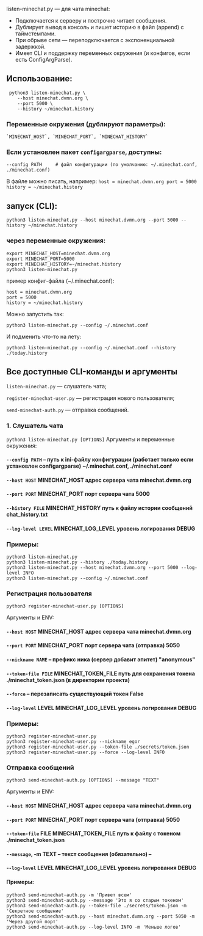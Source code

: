 listen-minechat.py —  для чата minechat:
- Подключается к серверу и построчно читает сообщения.
- Дублирует вывод в консоль и пишет историю в файл (append) с таймстемпами.
- При обрыве сети — переподключается с экспоненциальной задержкой.
- Имеет CLI и поддержку переменных окружения (и конфигов, если есть ConfigArgParse).

## Использование:
     python3 listen-minechat.py \
        --host minechat.dvmn.org \
        --port 5000 \
        --history ~/minechat.history

### Переменные окружения (дублируют параметры):
    `MINECHAT_HOST`, `MINECHAT_PORT`, `MINECHAT_HISTORY`

### Если установлен пакет `configargparse`, доступны:
```
--config PATH     # файл конфигурации (по умолчанию: ~/.minechat.conf, ./minechat.conf)
 ```
В файле можно писать, например:
    ```
    host = minechat.dvmn.org
    port = 5000
    history = ~/minechat.history
    ```

## запуск (CLI):

`python3 listen-minechat.py --host minechat.dvmn.org --port 5000 --history ~/minechat.history`


### через переменные окружения:

```
export MINECHAT_HOST=minechat.dvmn.org
export MINECHAT_PORT=5000
export MINECHAT_HISTORY=~/minechat.history
python3 listen-minechat.py
```

пример конфиг-файла (~/.minechat.conf):

```
host = minechat.dvmn.org
port = 5000
history = ~/minechat.history
```

Можно запустить так:

`python3 listen-minechat.py --config ~/.minechat.conf`

И подменить что-то на лету:

`python3 listen-minechat.py --config ~/.minechat.conf --history ./today.history`

## Все доступные CLI-команды и аргументы


`listen-minechat.py` — слушатель чата;

`register-minechat-user.py` — регистрация нового пользователя;

`send-minechat-auth.py` — отправка сообщений.

### 1. Слушатель чата
`python3 listen-minechat.py [OPTIONS]`
Аргументы и переменные окружения:


#### `--config PATH`	–	путь к ini-файлу конфигурации (работает только если установлен configargparse)	~/.minechat.conf, ./minechat.conf
#### `--host HOST`	MINECHAT_HOST	адрес сервера чата	minechat.dvmn.org
#### `--port PORT`	MINECHAT_PORT	порт сервера чата	5000
#### `--history FILE`	MINECHAT_HISTORY	путь к файлу истории сообщений	chat_history.txt
#### `--log-level LEVEL`	MINECHAT_LOG_LEVEL	уровень логирования	DEBUG
### Примеры:
```
python3 listen-minechat.py
python3 listen-minechat.py --history ./today.history
python3 listen-minechat.py --host minechat.dvmn.org --port 5000 --log-level INFO
python3 listen-minechat.py --config ~/.minechat.conf
```
### Регистрация пользователя
`python3 register-minechat-user.py [OPTIONS]`


Аргументы и ENV:


#### `--host HOST`	MINECHAT_HOST	адрес сервера чата	minechat.dvmn.org
#### `--port PORT`	MINECHAT_PORT	порт сервера чата (отправка)	5050
#### `--nickname NAME`	–	префикс ника (сервер добавит эпитет)	"anonymous"
#### `--token-file FILE`	MINECHAT_TOKEN_FILE	путь для сохранения токена	./minechat_token.json (в директории проекта)
#### `--force`	–	перезаписать существующий токен	False
#### `--log-level` LEVEL	MINECHAT_LOG_LEVEL	уровень логирования	DEBUG

### Примеры:
```
python3 register-minechat-user.py
python3 register-minechat-user.py --nickname egor
python3 register-minechat-user.py --token-file ./secrets/token.json
python3 register-minechat-user.py --force --log-level INFO
```
### Отправка сообщений
`python3 send-minechat-auth.py [OPTIONS] --message "TEXT"`


Аргументы и ENV:

#### `--host HOST`	MINECHAT_HOST	адрес сервера чата	minechat.dvmn.org
#### `--port PORT`	MINECHAT_PORT	порт сервера чата (отправка)	5050
#### `--token-file` FILE	MINECHAT_TOKEN_FILE	путь к файлу с токеном	./minechat_token.json
#### `--message`, -m TEXT	–	текст сообщения (обязательно)	–
#### -`-log-level` LEVEL	MINECHAT_LOG_LEVEL	уровень логирования	DEBUG

#### Примеры:
```
python3 send-minechat-auth.py -m 'Привет всем'
python3 send-minechat-auth.py --message 'Это я со старым токеном'
python3 send-minechat-auth.py --token-file ./secrets/token.json -m 'Секретное сообщение'
python3 send-minechat-auth.py --host minechat.dvmn.org --port 5050 -m 'Через другой порт'
python3 send-minechat-auth.py --log-level INFO -m 'Меньше логов'
```